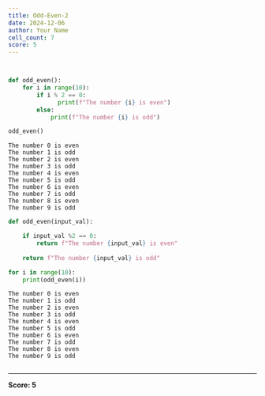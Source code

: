 ```yaml
---
title: Odd-Even-2
date: 2024-12-06
author: Your Name
cell_count: 7
score: 5
---
```


```python

```


```python

```


```python
def odd_even():
    for i in range(10):      
        if i % 2 == 0:
              print(f"The number {i} is even")
        else:
            print(f"The number {i} is odd")
```


```python
odd_even()
```

    The number 0 is even
    The number 1 is odd
    The number 2 is even
    The number 3 is odd
    The number 4 is even
    The number 5 is odd
    The number 6 is even
    The number 7 is odd
    The number 8 is even
    The number 9 is odd



```python
def odd_even(input_val):

    if input_val %2 == 0:
        return f"The number {input_val} is even"
    
    return f"The number {input_val} is odd"
```


```python
for i in range(10):   
    print(odd_even(i))
```

    The number 0 is even
    The number 1 is odd
    The number 2 is even
    The number 3 is odd
    The number 4 is even
    The number 5 is odd
    The number 6 is even
    The number 7 is odd
    The number 8 is even
    The number 9 is odd



```python

```


---
**Score: 5**